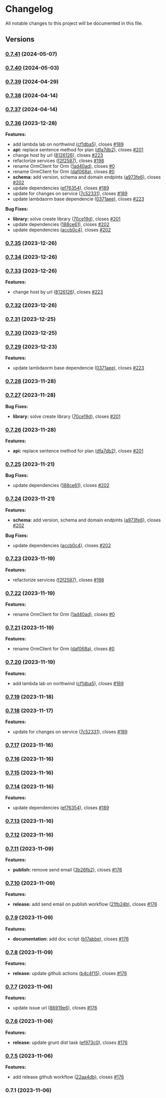 # Changelog

All notable changes to this project will be documented in this file.

## Versions

### [0.7.41](https://github.com/lambda-orm/lambdaorm-client-node/compare/v0.7.40...v0.7.41) (2024-05-07)

### [0.7.40](https://github.com/lambda-orm/lambdaorm-client-node/compare/v0.7.39...v0.7.40) (2024-05-03)

### [0.7.39](https://github.com/lambda-orm/lambdaorm-client-node/compare/v0.7.38...v0.7.39) (2024-04-29)

### [0.7.38](https://github.com/lambda-orm/lambdaorm-client-node/compare/v0.7.37...v0.7.38) (2024-04-14)

### [0.7.37](https://github.com/lambda-orm/lambdaorm-client-node/compare/v0.7.36...v0.7.37) (2024-04-14)

### [0.7.36](https://github.com/lambda-orm/lambdaorm-client-node/compare/v0.7.11...v0.7.36) (2023-12-28)

**Features:**

* add lambda lab on northwind ([cf1dba5](https://github.com/lambda-orm/lambdaorm-client-node/commit/cf1dba516554fcebd4580f656d3b0c9452830aa3)), closes [#189](https://github.com/lambda-orm/lambdaorm-client-node/issues/189)
* **api:** replace sentence method for plan ([dfa7db2](https://github.com/lambda-orm/lambdaorm-client-node/commit/dfa7db29d21e9aab7e628819a4134fa0d5ac1cb7)), closes [#201](https://github.com/lambda-orm/lambdaorm-client-node/issues/201)
* change host by url ([8126126](https://github.com/lambda-orm/lambdaorm-client-node/commit/81261267d4810101396dcaec7032340b55ad910d)), closes [#223](https://github.com/lambda-orm/lambdaorm-client-node/issues/223)
* refactorize services ([f2f2587](https://github.com/lambda-orm/lambdaorm-client-node/commit/f2f2587fdc1652083c76cc0797e6c46d12a01ac1)), closes [#198](https://github.com/lambda-orm/lambdaorm-client-node/issues/198)
* rename OrmClient for Orm ([1ad40ad](https://github.com/lambda-orm/lambdaorm-client-node/commit/1ad40ad6d316d56e72dfe699559201c5ba056197)), closes [#0](https://github.com/lambda-orm/lambdaorm-client-node/issues/0)
* rename OrmClient for Orm ([daf068a](https://github.com/lambda-orm/lambdaorm-client-node/commit/daf068a2968cf0da7199732adaa05ff18f59d29c)), closes [#0](https://github.com/lambda-orm/lambdaorm-client-node/issues/0)
* **schema:** add version, schema and domain endpints ([a973fe6](https://github.com/lambda-orm/lambdaorm-client-node/commit/a973fe6150f9655cdd1a6f9691072018e1616067)), closes [#202](https://github.com/lambda-orm/lambdaorm-client-node/issues/202)
* update dependencies ([ef76354](https://github.com/lambda-orm/lambdaorm-client-node/commit/ef76354acd0f52b1bd62753f3c8e0fac2476122f)), closes [#189](https://github.com/lambda-orm/lambdaorm-client-node/issues/189)
* update for changes on service ([7c52331](https://github.com/lambda-orm/lambdaorm-client-node/commit/7c523318e797aacdff9f1a79a1245efb909a637f)), closes [#189](https://github.com/lambda-orm/lambdaorm-client-node/issues/189)
* update lambdaorm base dependencie ([0371aee](https://github.com/lambda-orm/lambdaorm-client-node/commit/0371aeee71d1cd1da8645c3b9969fcbfcc6c9524)), closes [#223](https://github.com/lambda-orm/lambdaorm-client-node/issues/223)

**Bug Fixes:**

* **library:** solve create library ([70ce19d](https://github.com/lambda-orm/lambdaorm-client-node/commit/70ce19d2d829c8be4e4708e53838144d0c2f2127)), closes [#201](https://github.com/lambda-orm/lambdaorm-client-node/issues/201)
* update dependencies ([188ce61](https://github.com/lambda-orm/lambdaorm-client-node/commit/188ce610080c6205bbab5139f537715370eb926d)), closes [#202](https://github.com/lambda-orm/lambdaorm-client-node/issues/202)
* update dependencies ([accb0c4](https://github.com/lambda-orm/lambdaorm-client-node/commit/accb0c4bb5c15f976b227d7a13e22c60b2857b48)), closes [#202](https://github.com/lambda-orm/lambdaorm-client-node/issues/202)

### [0.7.35](https://github.com/lambda-orm/lambdaorm-client-node/compare/v0.7.34...v0.7.35) (2023-12-26)

### [0.7.34](https://github.com/lambda-orm/lambdaorm-client-node/compare/v0.7.33...v0.7.34) (2023-12-26)

### [0.7.33](https://github.com/lambda-orm/lambdaorm-client-node/compare/v0.7.32...v0.7.33) (2023-12-26)

**Features:**

* change host by url ([8126126](https://github.com/lambda-orm/lambdaorm-client-node/commit/81261267d4810101396dcaec7032340b55ad910d)), closes [#223](https://github.com/lambda-orm/lambdaorm/issues/223)

### [0.7.32](https://github.com/lambda-orm/lambdaorm-client-node/compare/v0.7.31...v0.7.32) (2023-12-26)

### [0.7.31](https://github.com/lambda-orm/lambdaorm-client-node/compare/v0.7.30...v0.7.31) (2023-12-25)

### [0.7.30](https://github.com/lambda-orm/lambdaorm-client-node/compare/v0.7.29...v0.7.30) (2023-12-25)

### [0.7.29](https://github.com/lambda-orm/lambdaorm-client-node/compare/v0.7.28...v0.7.29) (2023-12-23)

**Features:**

* update lambdaorm base dependencie ([0371aee](https://github.com/lambda-orm/lambdaorm-client-node/commit/0371aeee71d1cd1da8645c3b9969fcbfcc6c9524)), closes [#223](https://github.com/lambda-orm/lambdaorm/issues/223)

### [0.7.28](https://github.com/lambda-orm/lambdaorm-client-node/compare/v0.7.27...v0.7.28) (2023-11-28)

### [0.7.27](https://github.com/lambda-orm/lambdaorm-client-node/compare/v0.7.26...v0.7.27) (2023-11-28)

**Bug Fixes:**

* **library:** solve create library ([70ce19d](https://github.com/lambda-orm/lambdaorm-client-node/commit/70ce19d2d829c8be4e4708e53838144d0c2f2127)), closes [#201](https://github.com/lambda-orm/lambdaorm/issues/201)

### [0.7.26](https://github.com/lambda-orm/lambdaorm-client-node/compare/v0.7.25...v0.7.26) (2023-11-28)

**Features:**

* **api:** replace sentence method for plan ([dfa7db2](https://github.com/lambda-orm/lambdaorm-client-node/commit/dfa7db29d21e9aab7e628819a4134fa0d5ac1cb7)), closes [#201](https://github.com/lambda-orm/lambdaorm/issues/201)

### [0.7.25](https://github.com/lambda-orm/lambdaorm-client-node/compare/v0.7.24...v0.7.25) (2023-11-21)

**Bug Fixes:**

* update dependencies ([188ce61](https://github.com/lambda-orm/lambdaorm-client-node/commit/188ce610080c6205bbab5139f537715370eb926d)), closes [#202](https://github.com/lambda-orm/lambdaorm/issues/202)

### [0.7.24](https://github.com/lambda-orm/lambdaorm-client-node/compare/v0.7.23...v0.7.24) (2023-11-21)

**Features:**

* **schema:** add version, schema and domain endpints ([a973fe6](https://github.com/lambda-orm/lambdaorm-client-node/commit/a973fe6150f9655cdd1a6f9691072018e1616067)), closes [#202](https://github.com/lambda-orm/lambdaorm/issues/202)

**Bug Fixes:**

* update dependencies ([accb0c4](https://github.com/lambda-orm/lambdaorm-client-node/commit/accb0c4bb5c15f976b227d7a13e22c60b2857b48)), closes [#202](https://github.com/lambda-orm/lambdaorm/issues/202)

### [0.7.23](https://github.com/lambda-orm/lambdaorm-client-node/compare/v0.7.22...v0.7.23) (2023-11-19)

**Features:**

* refactorize services ([f2f2587](https://github.com/lambda-orm/lambdaorm-client-node/commit/f2f2587fdc1652083c76cc0797e6c46d12a01ac1)), closes [#198](https://github.com/lambda-orm/lambdaorm/issues/198)

### [0.7.22](https://github.com/lambda-orm/lambdaorm-client-node/compare/v0.7.21...v0.7.22) (2023-11-19)

**Features:**

* rename OrmClient for Orm ([1ad40ad](https://github.com/lambda-orm/lambdaorm-client-node/commit/1ad40ad6d316d56e72dfe699559201c5ba056197)), closes [#0](https://github.com/lambda-orm/lambdaorm/issues/0)

### [0.7.21](https://github.com/lambda-orm/lambdaorm-client-node/compare/v0.7.20...v0.7.21) (2023-11-19)

**Features:**

* rename OrmClient for Orm ([daf068a](https://github.com/lambda-orm/lambdaorm-client-node/commit/daf068a2968cf0da7199732adaa05ff18f59d29c)), closes [#0](https://github.com/lambda-orm/lambdaorm/issues/0)

### [0.7.20](https://github.com/lambda-orm/lambdaorm-client-node/compare/v0.7.19...v0.7.20) (2023-11-19)

**Features:**

* add lambda lab on northwind ([cf1dba5](https://github.com/lambda-orm/lambdaorm-client-node/commit/cf1dba516554fcebd4580f656d3b0c9452830aa3)), closes [#189](https://github.com/lambda-orm/lambdaorm/issues/189)

### [0.7.19](https://github.com/lambda-orm/lambdaorm-client-node/compare/v0.7.18...v0.7.19) (2023-11-18)

### [0.7.18](https://github.com/lambda-orm/lambdaorm-client-node/compare/v0.7.17...v0.7.18) (2023-11-17)

**Features:**

* update for changes on service ([7c52331](https://github.com/lambda-orm/lambdaorm-client-node/commit/7c523318e797aacdff9f1a79a1245efb909a637f)), closes [#189](https://github.com/lambda-orm/lambdaorm/issues/189)

### [0.7.17](https://github.com/lambda-orm/lambdaorm-client-node/compare/v0.7.16...v0.7.17) (2023-11-16)

### [0.7.16](https://github.com/lambda-orm/lambdaorm-client-node/compare/v0.7.15...v0.7.16) (2023-11-16)

### [0.7.15](https://github.com/lambda-orm/lambdaorm-client-node/compare/v0.7.14...v0.7.15) (2023-11-16)

### [0.7.14](https://github.com/lambda-orm/lambdaorm-client-node/compare/v0.7.13...v0.7.14) (2023-11-16)

**Features:**

* update dependencies ([ef76354](https://github.com/lambda-orm/lambdaorm-client-node/commit/ef76354acd0f52b1bd62753f3c8e0fac2476122f)), closes [#189](https://github.com/lambda-orm/lambdaorm/issues/189)

### [0.7.13](https://github.com/lambda-orm/lambdaorm-client-node/compare/v0.7.12...v0.7.13) (2023-11-16)

### [0.7.12](https://github.com/lambda-orm/lambdaorm-client-node/compare/v0.7.11...v0.7.12) (2023-11-16)

### [0.7.11](https://github.com/lambda-orm/lambdaorm-client-node/compare/v0.7.10...v0.7.11) (2023-11-09)

**Features:**

* **publish:** remove send email ([3b26fb2](https://github.com/lambda-orm/lambdaorm-client-node/commit/3b26fb2a3999f623c48f9857546f37d2ca469ff2)), closes [#176](https://github.com/lambda-orm/lambdaorm/issues/176)

### [0.7.10](https://github.com/lambda-orm/lambdaorm-client-node/compare/v0.7.9...v0.7.10) (2023-11-09)

**Features:**

* **release:** add send email on publish workflow ([21fb24b](https://github.com/lambda-orm/lambdaorm-client-node/commit/21fb24b1796eb461e4b7c9ddcac21071855c31d9)), closes [#176](https://github.com/lambda-orm/lambdaorm/issues/176)

### [0.7.9](https://github.com/lambda-orm/lambdaorm-client-node/compare/v0.7.8...v0.7.9) (2023-11-09)

**Features:**

* **documentation:** add doc script ([b17abbe](https://github.com/lambda-orm/lambdaorm-client-node/commit/b17abbeac9c632b3d8664aa058c2fc73e7e4bc16)), closes [#176](https://github.com/lambda-orm/lambdaorm/issues/176)

### [0.7.8](https://github.com/lambda-orm/lambdaorm-client-node/compare/v0.7.7...v0.7.8) (2023-11-09)

**Features:**

* **release:** update github actions ([b4c4f15](https://github.com/lambda-orm/lambdaorm-client-node/commit/b4c4f15dcdf39eb283931452ab53795475f4002f)), closes [#176](https://github.com/lambda-orm/lambdaorm/issues/176)

### [0.7.7](https://github.com/lambda-orm/lambdaorm-client-node/compare/v0.7.6...v0.7.7) (2023-11-06)

**Features:**

* update issue url ([86919e6](https://github.com/lambda-orm/lambdaorm-client-node/commit/86919e66524ee6bea0f6e2cc9d717b7fb9c1abc2)), closes [#176](https://github.com/lambda-orm/lambdaorm/issues/176)

### [0.7.6](https://github.com/lambda-orm/lambdaorm-client-node/compare/v0.7.5...v0.7.6) (2023-11-06)

**Features:**

* **release:** update grunt dist task ([ef973c0](https://github.com/lambda-orm/lambdaorm-client-node/commit/ef973c0967458bfbdbc2e2cfbde2bacc571ae82d)), closes [#176](https://github.com/lambda-orm/lambdaorm/issues/176)

### [0.7.5](https://github.com/lambda-orm/lambdaorm-client-node/compare/v0.7.4...v0.7.5) (2023-11-06)

**Features:**

* add release github workflow ([22aa4db](https://github.com/lambda-orm/lambdaorm/commit/22aa4dba0c22578f80bb95a4f04ae5a4f3e8da0d)), closes [#176](https://github.com/lambda-orm/lambdaorm/issues/176)

### 0.7.1 (2023-11-06)
